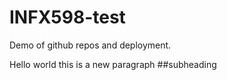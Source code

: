 # INFX598-test
Demo of github repos and deployment.

Hello world this is a new paragraph
##subheading